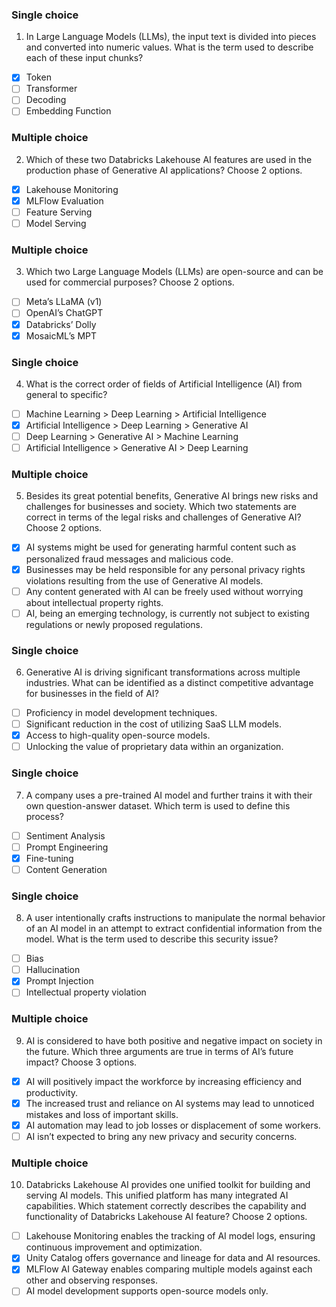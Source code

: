 
### Single choice
1) In Large Language Models (LLMs), the input text is divided into pieces and converted into numeric values. What is the term used to describe each of these input chunks?

- [X] Token
- [ ] Transformer
- [ ] Decoding
- [ ] Embedding Function

### Multiple choice
2) Which of these two Databricks Lakehouse AI features are used in the production phase of Generative AI applications? Choose 2 options.

- [X] Lakehouse Monitoring
- [X] MLFlow Evaluation
- [ ] Feature Serving
- [ ] Model Serving

### Multiple choice
3) Which two Large Language Models (LLMs) are open-source and can be used for commercial purposes? Choose 2 options.

- [ ] Meta’s LLaMA (v1)
- [ ] OpenAI’s ChatGPT
- [X] Databricks’ Dolly
- [X] MosaicML’s MPT

### Single choice
4) What is the correct order of fields of Artificial Intelligence (AI) from general to specific?

- [ ] Machine Learning > Deep Learning > Artificial Intelligence
- [X] Artificial Intelligence > Deep Learning > Generative AI
- [ ] Deep Learning > Generative AI > Machine Learning
- [ ] Artificial Intelligence > Generative AI > Deep Learning

### Multiple choice
5) Besides its great potential benefits, Generative AI brings new risks and challenges for businesses and society. Which two statements are correct in terms of the legal risks and challenges of Generative AI? Choose 2 options.

- [X] AI systems might be used for generating harmful content such as personalized fraud messages and malicious code.
- [X] Businesses may be held responsible for any personal privacy rights violations resulting from the use of Generative AI models.
- [ ] Any content generated with AI can be freely used without worrying about intellectual property rights.
- [ ] AI, being an emerging technology, is currently not subject to existing regulations or newly proposed regulations.

### Single choice
6) Generative AI is driving significant transformations across multiple industries. What can be identified as a distinct competitive advantage for businesses in the field of AI?

- [ ] Proficiency in model development techniques.
- [ ] Significant reduction in the cost of utilizing SaaS LLM models.
- [X] Access to high-quality open-source models.
- [ ] Unlocking the value of proprietary data within an organization.

### Single choice
7) A company uses a pre-trained AI model and further trains it with their own question-answer dataset. Which term is used to define this process?

- [ ] Sentiment Analysis
- [ ] Prompt Engineering
- [X] Fine-tuning
- [ ] Content Generation

### Single choice
8) A user intentionally crafts instructions to manipulate the normal behavior of an AI model in an attempt to extract confidential information from the model. What is the term used to describe this security issue?

- [ ] Bias
- [ ] Hallucination
- [X] Prompt Injection
- [ ] Intellectual property violation

### Multiple choice
9) AI is considered to have both positive and negative impact on society in the future. Which three arguments are true in terms of AI’s future impact? Choose 3 options.

- [X] AI will positively impact the workforce by increasing efficiency and productivity.
- [X] The increased trust and reliance on AI systems may lead to unnoticed mistakes and loss of important skills.
- [X] AI automation may lead to job losses or displacement of some workers.
- [ ] AI isn’t expected to bring any new privacy and security concerns.

### Multiple choice
10) Databricks Lakehouse AI provides one unified toolkit for building and serving AI models. This unified platform has many integrated AI capabilities. Which statement correctly describes the capability and functionality of Databricks Lakehouse AI feature? Choose 2 options.

- [ ] Lakehouse Monitoring enables the tracking of AI model logs, ensuring continuous improvement and optimization.
- [X] Unity Catalog offers governance and lineage for data and AI resources.
- [X] MLFlow AI Gateway enables comparing multiple models against each other and observing responses.
- [ ] AI model development supports open-source models only.